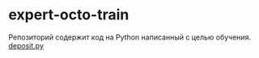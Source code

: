 # expert-octo-train
Репозиторий содержит код на Python написанный с целью обучения.
[deposit.py](https://github.com/SurferOfFortune/expert-octo-train/blob/main/deposit.py)
